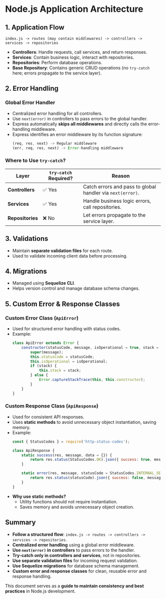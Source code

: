 # Node.js Application Architecture

## **1. Application Flow**
```
index.js -> routes (may contain middlewares) -> controllers -> services -> repositories
```
- **Controllers**: Handle requests, call services, and return responses.
- **Services**: Contain business logic, interact with repositories.
- **Repositories**: Perform database operations.
- **Base Repository**: Contains generic CRUD operations (no `try-catch` here; errors propagate to the service layer).

## **2. Error Handling**

### **Global Error Handler**
- Centralized error handling for all controllers.
- Use `next(error)` in controllers to pass errors to the global handler.
- Express automatically **skips all middlewares** and directly calls the error-handling middleware.
- Express identifies an error middleware by its function signature:
  ```js
  (req, res, next) -> Regular middleware
  (err, req, res, next) -> Error-handling middleware
  ```

### **Where to Use `try-catch`?**
| Layer         | `try-catch` Required? | Reason |
|--------------|-------------------|--------|
| **Controllers** | ✅ Yes | Catch errors and pass to global handler via `next(error)`. |
| **Services** | ✅ Yes | Handle business logic errors, call repositories. |
| **Repositories** | ❌ No | Let errors propagate to the service layer. |

## **3. Validations**
- Maintain **separate validation files** for each route.
- Used to validate incoming client data before processing.

## **4. Migrations**
- Managed using **Sequelize CLI**.
- Helps version control and manage database schema changes.

## **5. Custom Error & Response Classes**

### **Custom Error Class (`ApiError`)**
- Used for structured error handling with status codes.
- Example:
  ```js
  class ApiError extends Error {
      constructor(statusCode, message, isOperational = true, stack = '') {
          super(message);
          this.statusCode = statusCode;
          this.isOperational = isOperational;
          if (stack) {
              this.stack = stack;
          } else {
              Error.captureStackTrace(this, this.constructor);
          }
      }
  }
  ```

### **Custom Response Class (`ApiResponse`)**
- Used for consistent API responses.
- Uses **static methods** to avoid unnecessary object instantiation, saving memory.
- Example:
  ```js
  const { StatusCodes } = require('http-status-codes');
  
  class ApiResponse {
      static success(res, message, data = {}) {
          return res.status(StatusCodes.OK).json({ success: true, message, data });
      }
  
      static error(res, message, statusCode = StatusCodes.INTERNAL_SERVER_ERROR) {
          return res.status(statusCode).json({ success: false, message });
      }
  }
  ```
- **Why use static methods?**
  - Utility functions should not require instantiation.
  - Saves memory and avoids unnecessary object creation.

## **Summary**
- **Follow a structured flow**: `index.js -> routes -> controllers -> services -> repositories`.
- **Centralized error handling** using a global error middleware.
- **Use `next(error)` in controllers** to pass errors to the handler.
- **Try-catch only in controllers and services**, not in repositories.
- **Use separate validation files** for incoming request validation.
- **Use Sequelize migrations** for database schema management.
- **Custom error and response classes** for clean, reusable error and response handling.

This document serves as a **guide to maintain consistency and best practices** in Node.js development.

